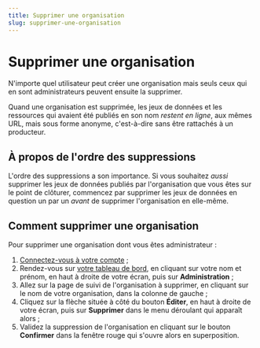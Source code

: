 ```yaml
---
title: Supprimer une organisation
slug: supprimer-une-organisation
---
```


# Supprimer une organisation

N'importe quel utilisateur peut créer une organisation mais seuls ceux qui en sont administrateurs peuvent ensuite la supprimer.

Quand une organisation est supprimée, les jeux de données et les ressources qui avaient été publiés en son nom _restent en ligne_, aux mêmes URL, mais sous forme anonyme, c'est-à-dire sans être rattachés à un producteur.

## À propos de l'ordre des suppressions

L'ordre des suppressions a son importance. Si vous souhaitez _aussi_ supprimer les jeux de données publiés par l'organisation que vous êtes sur le point de clôturer, commencez par supprimer les jeux de données en question un par un _avant_ de supprimer l'organisation en elle-même.

## Comment supprimer une organisation

Pour supprimer une organisation dont vous êtes administrateur :

1. [Connectez-vous à votre compte](https://www.data.gouv.fr/fr/login) ;
2. Rendez-vous sur [votre tableau de bord](https://www.data.gouv.fr/fr/admin/), en cliquant sur votre nom et prénom, en haut à droite de votre écran, puis sur **Administration** ;
3. Allez sur la page de suivi de l'organisation à supprimer, en cliquant sur le nom de votre organisation, dans la colonne de gauche ;
4. Cliquez sur la flèche située à côté du bouton **Éditer**, en haut à droite de votre écran, puis sur **Supprimer** dans le menu déroulant qui apparaît alors ;
5. Validez la suppression de l'organisation en cliquant sur le bouton **Confirmer** dans la fenêtre rouge qui s'ouvre alors en superposition.

